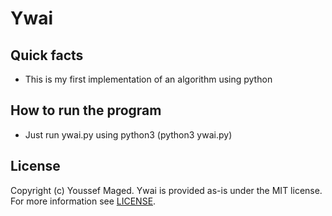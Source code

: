 # Ywai
## Quick facts

- This is my first implementation of an algorithm using python
## How to run the program
 
- Just run ywai.py using python3 (python3 ywai.py)
## License

Copyright (c) Youssef Maged. Ywai is provided
as-is under the MIT license. For more information see [LICENSE](LICENSE).

